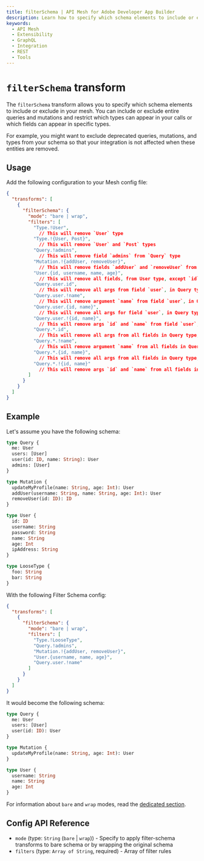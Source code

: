 ```yaml
---
title: filterSchema | API Mesh for Adobe Developer App Builder
description: Learn how to specify which schema elements to include or exclude with the filterSchema transform.
keywords:
  - API Mesh
  - Extensibility
  - GraphQL
  - Integration
  - REST
  - Tools
---
```


# `filterSchema` transform

The `filterSchema` transform allows you to specify which schema elements to include or exclude in your mesh.
You can include or exclude entire queries and mutations and restrict which types can appear in your calls or which fields can appear in specific types.

For example, you might want to exclude deprecated queries, mutations, and types from your schema so that your integration is not affected when these entities are removed.

## Usage

Add the following configuration to your Mesh config file:

```json
{
  "transforms": [
    {
      "filterSchema": {
        "mode": "bare | wrap",
        "filters": [
          "Type.!User",
            // This will remove `User` type
          "Type.!{User, Post}",
            // This will remove `User` and `Post` types
          "Query.!admins",
            // This will remove field `admins` from `Query` type
          "Mutation.!{addUser, removeUser}",
            // This will remove fields `addUser` and `removeUser` from `Mutation` type
          "User.{id, username, name, age}",
            // This will remove all fields, from User type, except `id`, `username`, `name` and `age`
          "Query.user.id",
            // This will remove all args from field `user`, in Query type, except `id` only
          "Query.user.!name",
            // This will remove argument `name` from field `user`, in Query type
          "Query.user.{id, name}",
            // This will remove all args for field `user`, in Query type, except `id` and `name`
          "Query.user.!{id, name}",
            // This will remove args `id` and `name` from field `user`, in Query type
          "Query.*.id",
            // This will remove all args from all fields in Query type, except `id` only
          "Query.*.!name",
            // This will remove argument `name` from all fields in Query type
          "Query.*.{id, name}",
            // This will remove all args from all fields in Query type, except `id` and `name`
          "Query.*.!{id, name}"
            // This will remove args `id` and `name` from all fields in Query type
        ]
      }
    }
  ]
}
```

## Example

Let's assume you have the following schema:

```graphql
type Query {
  me: User
  users: [User]
  user(id: ID, name: String): User
  admins: [User]
}

type Mutation {
  updateMyProfile(name: String, age: Int): User
  addUser(username: String, name: String, age: Int): User
  removeUser(id: ID): ID
}

type User {
  id: ID
  username: String
  password: String
  name: String
  age: Int
  ipAddress: String
}

type LooseType {
  foo: String
  bar: String
}
```

With the following Filter Schema config:

```json
{
  "transforms": [
    {
      "filterSchema": {
        "mode": "bare | wrap",
        "filters": [
          "Type.!LooseType",
          "Query.!admins",
          "Mutation.!{addUser, removeUser}",
          "User.{username, name, age}",
          "Query.user.!name"
        ]
      }
    }
  ]
}
```

It would become the following schema:

```graphql
type Query {
  me: User
  users: [User]
  user(id: ID): User
}

type Mutation {
  updateMyProfile(name: String, age: Int): User
}

type User {
  username: String
  name: String
  age: Int
}
```

<InlineAlert variant="info" slots="text"/>

For information about `bare` and `wrap` modes, read the [dedicated section](index.md#two-different-modes).

## Config API Reference

-  `mode` (type: `String` (`bare` | `wrap`)) - Specify to apply filter-schema transforms to bare schema or by wrapping the original schema
-  `filters` (type: `Array of String`, required) - Array of filter rules

